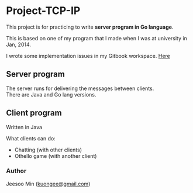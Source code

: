 # Project-TCP-IP
This project is for practicing to write **server program in Go language**.

This is based on one of my program that I made when I was at university in Jan, 2014.

I wrote some implementation issues in my Gitbook workspace. [Here](https://kuongee.gitbook.io/workspace/interests/gostudy/2018-03-08-goserver)

## Server program
The server runs for delivering the messages between clients.  
There are Java and Go lang versions.

## Client program
Written in Java

What clients can do:
  - Chatting (with other clients)
  - Othello game (with another client)
  

### Author
Jeesoo Min (kuongee@gmail.com)

